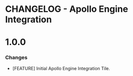 # CHANGELOG - Apollo Engine Integration

1.0.0
==================
### Changes

* [FEATURE] Initial Apollo Engine Integration Tile.
